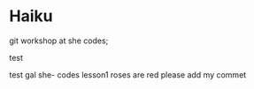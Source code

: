 # Haiku
git workshop at she codes;


test

test gal
she- codes lesson1
roses are red
please add my commet
